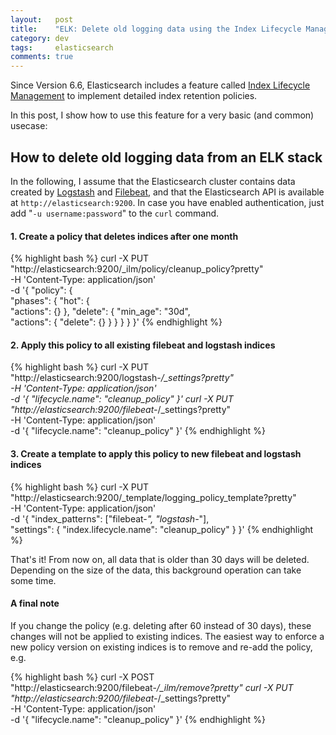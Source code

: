 ```yaml
---
layout:   post
title:    "ELK: Delete old logging data using the Index Lifecycle Management"
category: dev
tags:     elasticsearch
comments: true
---
```


Since Version 6.6, Elasticsearch includes a feature called [Index Lifecycle Management](https://www.elastic.co/guide/en/elasticsearch/reference/current/index-lifecycle-management.html) to implement detailed index retention policies.

In this post, I show how to use this feature for a very basic (and common) usecase:

## How to delete old logging data from an ELK stack

In the following, I assume that the Elasticsearch cluster contains data created by [Logstash](https://www.elastic.co/products/logstash) and [Filebeat](https://www.elastic.co/products/beats/filebeat), and that the Elasticsearch API is available at `http://elasticsearch:9200`. In case you have enabled authentication, just add "`-u username:password`" to the `curl` command.

#### 1. Create a policy that deletes indices after one month

{% highlight bash %}
curl -X PUT "http://elasticsearch:9200/_ilm/policy/cleanup_policy?pretty" \
     -H 'Content-Type: application/json' \
     -d '{
      "policy": {                       
        "phases": {
          "hot": {                      
            "actions": {}
          },
          "delete": {
            "min_age": "30d",           
            "actions": { "delete": {} }
          }
        }
      }
    }'
{% endhighlight %}

#### 2. Apply this policy to all existing filebeat and logstash indices

{% highlight bash %}
curl -X PUT "http://elasticsearch:9200/logstash-*/_settings?pretty" \
     -H 'Content-Type: application/json' \
     -d '{ "lifecycle.name": "cleanup_policy" }'
curl -X PUT "http://elasticsearch:9200/filebeat-*/_settings?pretty" \
     -H 'Content-Type: application/json' \
     -d '{ "lifecycle.name": "cleanup_policy" }'
{% endhighlight %}

#### 3. Create a template to apply this policy to new filebeat and logstash indices

{% highlight bash %}
curl -X PUT "http://elasticsearch:9200/_template/logging_policy_template?pretty" \
     -H 'Content-Type: application/json' \
     -d '{
      "index_patterns": ["filebeat-*", "logstash-*"],                 
      "settings": { "index.lifecycle.name": "cleanup_policy" }
    }'
{% endhighlight %}

That's it! From now on, all data that is older than 30 days will be deleted. Depending on the size of the data, this background operation can take some time.

#### A final note

If you change the policy (e.g. deleting after 60 instead of 30 days), these changes will not be applied to existing indices. The easiest way to enforce a new policy version on existing indices is to remove and re-add the policy, e.g.

{% highlight bash %}
curl -X POST "http://elasticsearch:9200/filebeat-*/_ilm/remove?pretty"
curl -X PUT "http://elasticsearch:9200/filebeat-*/_settings?pretty" \
     -H 'Content-Type: application/json' \
     -d '{ "lifecycle.name": "cleanup_policy" }'
{% endhighlight %}

